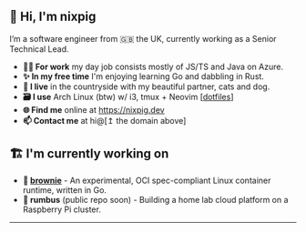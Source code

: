 ## 🐽 Hi, I'm nixpig

I’m a software engineer from 🇬🇧 the UK, currently working as a Senior Technical Lead.

- **👨‍💻 For work** my day job consists mostly of JS/TS and Java on Azure.
- **✨ In my free time** I'm enjoying learning Go and dabbling in Rust. 
- **🏡 I live** in the countryside with my beautiful partner, cats and dog.
- **🗃️ I use** Arch Linux (btw) w/ i3, tmux + Neovim [[dotfiles](https://github.com/nixpig/dotfiles)]
- **🌐 Find me** online at https://nixpig.dev
- **📫 Contact me** at hi@[↥ the domain above]

## 🏗️ I'm currently working on
- **🍪 [brownie](https://github.com/nixpig/brownie)** - An experimental, OCI spec-compliant Linux container runtime, written in Go.
- **🍓 rumbus** (public repo soon) - Building a home lab cloud platform on a Raspberry Pi cluster.

--- 

